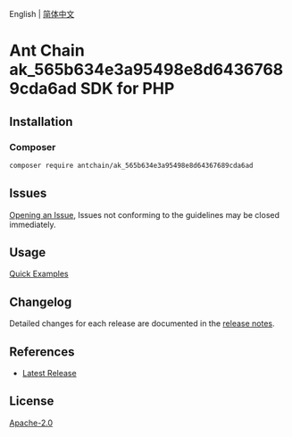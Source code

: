 English | [简体中文](README-CN.md)

# Ant Chain ak_565b634e3a95498e8d64367689cda6ad SDK for PHP

## Installation

### Composer

```bash
composer require antchain/ak_565b634e3a95498e8d64367689cda6ad
```

## Issues

[Opening an Issue](https://github.com/alipay/antchain-openapi-prod-sdk/issues/new), Issues not conforming to the guidelines may be closed immediately.

## Usage

[Quick Examples](https://github.com/alipay/antchain-openapi-prod-sdk/blob/master/docs/0-Examples-EN.md#quick-examples)

## Changelog

Detailed changes for each release are documented in the [release notes](./ChangeLog.txt).

## References

* [Latest Release](https://github.com/antchain-openapi-sdk-php)

## License

[Apache-2.0](http://www.apache.org/licenses/LICENSE-2.0)

